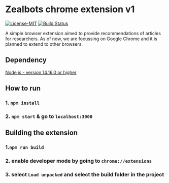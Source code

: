 # Zealbots chrome extension v1

<p>
  <a href="https://github.com/zealbots/chrome-extension/blob/main/LICENSE"><img src="https://img.shields.io/badge/license-MIT-informational" alt="License-MIT"></a>

  <a href="https://github.com/zealbots/chrome-extension/actions/workflows/main.yml">
  <img src="https://github.com/zealbots/chrome-extension/actions/workflows/main.yml/badge.svg" alt="Build Status">
  </a>
</p>

A simple browser extension aimed to provide recommendations of articles for researchers. As of now, we are focussing on Google Chrome and it is planned to extend to other browsers.

## Dependency

[Node js - version 14.16.0 or higher](https://nodejs.org/en/)

## How to run

### 1. `npm install`

### 2. `npm start` & go to `localhost:3000`

## Building the extension

### 1.`npm run build`

### 2. enable developer mode by going to `chrome://extensions`

### 3. select `Load unpacked` and select the build folder in the project
